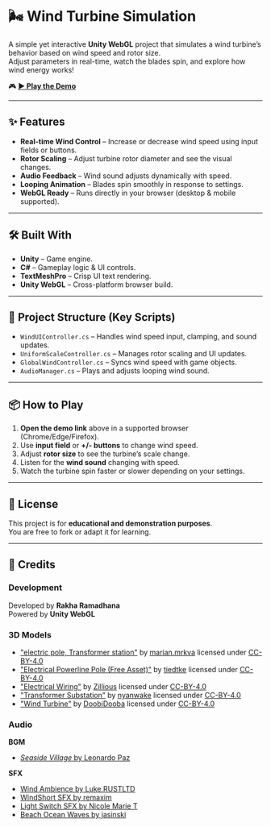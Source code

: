 # 🌬️ Wind Turbine Simulation

A simple yet interactive **Unity WebGL** project that simulates a wind turbine’s behavior based on wind speed and rotor size.  
Adjust parameters in real-time, watch the blades spin, and explore how wind energy works!

🎮 **[▶ Play the Demo](https://play.unity.com/en/games/96df6571-3ab6-4187-8fdf-420b83525431/wind-turbine-simulation)**

---

## ✨ Features
- **Real-time Wind Control** – Increase or decrease wind speed using input fields or buttons.
- **Rotor Scaling** – Adjust turbine rotor diameter and see the visual changes.
- **Audio Feedback** – Wind sound adjusts dynamically with speed.
- **Looping Animation** – Blades spin smoothly in response to settings.
- **WebGL Ready** – Runs directly in your browser (desktop & mobile supported).

---

## 🛠 Built With
- **Unity** – Game engine.
- **C#** – Gameplay logic & UI controls.
- **TextMeshPro** – Crisp UI text rendering.
- **Unity WebGL** – Cross-platform browser build.

---

## 📂 Project Structure (Key Scripts)
- `WindUIController.cs` – Handles wind speed input, clamping, and sound updates.
- `UniformScaleController.cs` – Manages rotor scaling and UI updates.
- `GlobalWindController.cs` – Syncs wind speed with game objects.
- `AudioManager.cs` – Plays and adjusts looping wind sound.

---

## 📦 How to Play
1. **Open the demo link** above in a supported browser (Chrome/Edge/Firefox).
2. Use **input field** or **+/- buttons** to change wind speed.
3. Adjust **rotor size** to see the turbine’s scale change.
4. Listen for the **wind sound** changing with speed.
5. Watch the turbine spin faster or slower depending on your settings.

---

## 📜 License
This project is for **educational and demonstration purposes**.  
You are free to fork or adapt it for learning.

---

## 🙌 Credits

### Development
Developed by **Rakha Ramadhana**  
Powered by **Unity WebGL**

### 3D Models  
- ["electric pole, Transformer station"](https://sketchfab.com/3d-models/electric-pole-transformer-station-1b60454ff0f3414d9f2440aec9453d75) by [marian.mrkva](https://sketchfab.com/marian.mrkva) licensed under [CC-BY-4.0](http://creativecommons.org/licenses/by/4.0/)  
- ["Electrical Powerline Pole (Free Asset)"](https://sketchfab.com/3d-models/electrical-powerline-pole-free-asset-001a960897dd46c9a6a439e5fb1167f8) by [tiedtke](https://sketchfab.com/tiedtke) licensed under [CC-BY-4.0](http://creativecommons.org/licenses/by/4.0/)  
- ["Electrical Wiring"](https://sketchfab.com/3d-models/electrical-wiring-0088c99f46aa4661b0dc91dbf7119c88) by [Zillious](https://sketchfab.com/zillious) licensed under [CC-BY-4.0](http://creativecommons.org/licenses/by/4.0/)  
- ["Transformer Substation"](https://sketchfab.com/3d-models/transformer-substation-97a1e95d25f2472c809b0f3a7be8d267) by [nyanwake](https://sketchfab.com/nyanwake) licensed under [CC-BY-4.0](http://creativecommons.org/licenses/by/4.0/)  
- ["Wind Turbine"](https://sketchfab.com/3d-models/wind-turbine-285032402a8543ae8bf3e3c4d8c9f98a) by [DoobiDooba](https://sketchfab.com/DoobiDooba) licensed under [CC-BY-4.0](http://creativecommons.org/licenses/by/4.0/)  

### Audio
**BGM**  
- [*Seaside Village* by Leonardo Paz](https://opengameart.org/content/ocean-music-pack)  

**SFX**  
- [Wind Ambience by Luke.RUSTLTD](https://opengameart.org/content/wind1)  
- [WindShort SFX by remaxim](https://opengameart.org/content/short-wind-sound)  
- [Light Switch SFX by Nicole Marie T](https://opengameart.org/content/light-switch-on-sfx-sound-effect)  
- [Beach Ocean Waves by jasinski](https://opengameart.org/content/beach-ocean-waves)  
